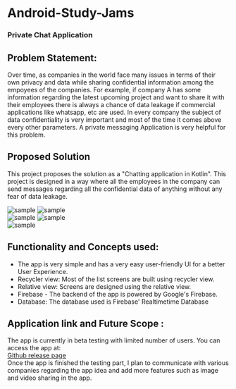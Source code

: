 # Android-Study-Jams

### Private Chat Application

## Problem Statement:

Over time, as companies in the world face many issues in terms of their own privacy and data while sharing confidential information among the empoyees of the companies. For example, if company A has some information regarding the latest upcoming project and want to share it with their employees there is always a chance of data leakage if commercial applications like whatsapp, etc are used. In every company the subject of data confidentiality is very important and most of the time it comes above every other parameters. A private messaging Application is very helpful for this problem.

## Proposed Solution

This project proposes the solution as a "Chatting application in Kotlin". This project is designed in a way where all the employees in the company can send messages regarding all the confidential data of anything without any fear of data leakage.

![sample](https://github.com/nikunjsaraf-oss/Android-Study-Jams/blob/main/Screenshot%202022-01-15%20235108.png?raw=true)
![sample](https://github.com/nikunjsaraf-oss/Android-Study-Jams/blob/main/Screenshot%202022-01-15%20235125.png?raw=true)
<br>
![sample](https://github.com/nikunjsaraf-oss/Android-Study-Jams/blob/main/1.png?raw=true)
![sample](https://github.com/nikunjsaraf-oss/Android-Study-Jams/blob/main/Screenshot%202022-01-15%20235159.png?raw=true)
<br>
![sample](https://github.com/nikunjsaraf-oss/Android-Study-Jams/blob/main/2.png?raw=true)
<br>

## Functionality and Concepts used:

- The app is very simple and has a very easy user-friendly UI for a better User Experience.
- Recycler view: Most of the list screens are built using recycler view.
- Relative view: Screens are designed using the relative view.
- Firebase - The backend of the app is powered by Google's Firebase.
- Database: The database used is Firebase' Realtimetime Database

## Application link and Future Scope :
 The app is currently in beta testing with limited number of users. You can access the app at: 
 <br>
 [Github release page](https://github.com/nikunjsaraf-oss/Chatter-with-Kotlin/releases/tag/release)
 <br>
Once the app is finished the testing part, I plan to communicate with various companies regarding the app idea and add more features such as image and video sharing in the app.
